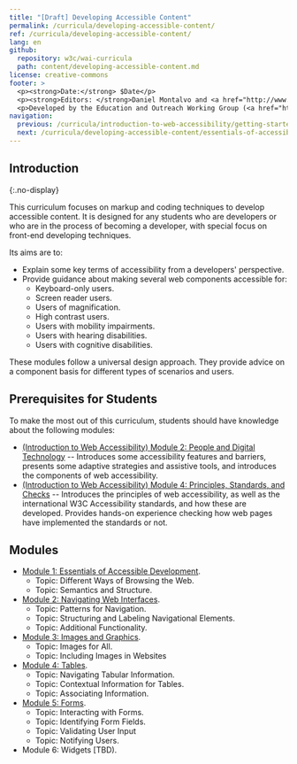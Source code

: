 ```yaml
---
title: "[Draft] Developing Accessible Content"
permalink: /curricula/developing-accessible-content/
ref: /curricula/developing-accessible-content/
lang: en
github:
  repository: w3c/wai-curricula
  path: content/developing-accessible-content.md
license: creative-commons
footer: >
  <p><strong>Date:</strong> $Date</p>
  <p><strong>Editors: </strong>Daniel Montalvo and <a href="http://www.w3.org/People/shadi/">Shadi Abou-Zahra</a>. Contributors: <a href="https://www.w3.org/WAI/EO/EOWG-members">EOWG Participants</a>. </p>
  <p>Developed by the Education and Outreach Working Group (<a href="http://www.w3.org/WAI/EO/">EOWG</a>). Developed with support from the <a href="https://www.w3.org/WAI/about/projects/wai-guide/">WAI-Guide Project</a> funded by the European Commission (EC) under the Horizon 2020 program (Grant Agreement 822245).</p>
navigation:
  previous: /curricula/introduction-to-web-accessibility/getting-started-with-accessibility/
  next: /curricula/developing-accessible-content/essentials-of-accessible-development/
---
```


## Introduction
{:.no-display}

This curriculum focuses on markup and coding techniques to develop accessible content. It is designed for any students who are developers or who are in the process of becoming a developer, with special focus on front-end developing techniques.

Its aims are to:

* Explain some key terms of accessibility from a developers' perspective.
* Provide guidance about making several web components accessible for:
  * Keyboard-only users.
  * Screen reader users.
  * Users of magnification.
  * High contrast users.
  * Users with mobility impairments.
  * Users with hearing disabilities.
  * Users with cognitive disabilities.
  
These modules follow a universal design approach. They provide advice on a component basis for different types of scenarios and users.

## Prerequisites for Students

To make the most out of this curriculum, students should have knowledge about the following modules:

-   [(Introduction to Web Accessibility) Module 2: People and Digital Technology](/curricula/introduction-to-web-accessibility/people-and-digital-technology/) -- Introduces some accessibility features and barriers, presents some adaptive strategies and assistive tools, and introduces the components of web accessibility.
-   [(Introduction to Web Accessibility) Module 4: Principles, Standards, and Checks](/curricula/introduction-to-web-accessibility/principles-standards-and-checks/) -- Introduces the principles of web accessibility, as well as the international W3C Accessibility standards, and how these are developed. Provides hands-on experience checking how web pages have implemented the standards or not.

## Modules

-   [Module 1: Essentials of Accessible Development](/curricula/developing-accessible-content/essentials-of-accessible-development/).
    -   Topic: Different Ways of Browsing the Web.
    -   Topic: Semantics and Structure.
-   [Module 2: Navigating Web Interfaces](/curricula/developing-accessible-content/navigating-web-interfaces/).
    -   Topic: Patterns for Navigation.
    -   Topic: Structuring and Labeling Navigational Elements.
    -   Topic: Additional Functionality.
-   [Module 3: Images and Graphics](/curricula/developing-accessible-content/images-and-graphics/).
    -   Topic: Images for All.
    -   Topic: Including Images in Websites
-   [Module 4: Tables](/curricula/developing-accessible-content/tables/).
    -   Topic: Navigating Tabular Information.
    -   Topic: Contextual Information for Tables.
    -   Topic: Associating Information.
-   [Module 5: Forms](/curricula/developing-accessible-content/forms/).
    -   Topic: Interacting with Forms.
    -   Topic: Identifying Form Fields.
    -   Topic: Validating User Input
    -   Topic: Notifying Users.
-   Module 6: Widgets [TBD).
